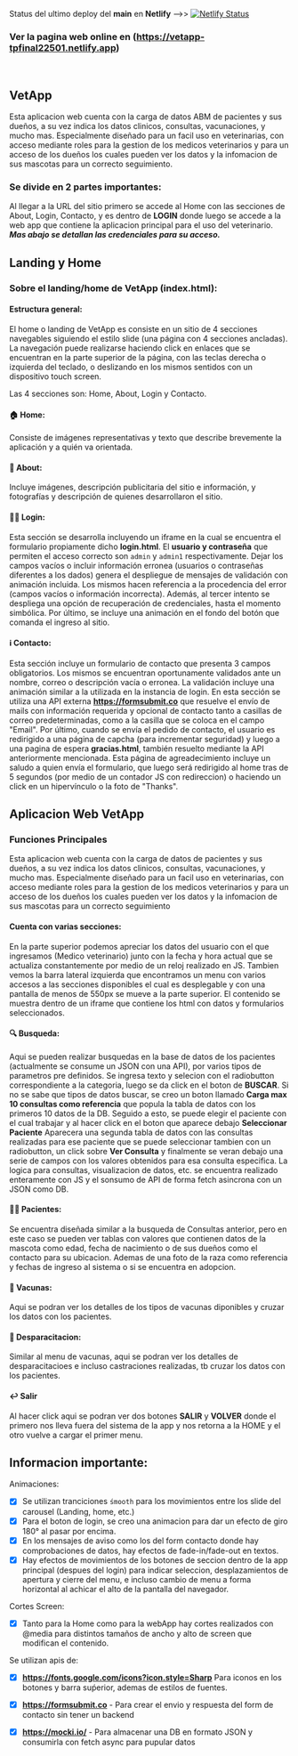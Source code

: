Status del ultimo deploy del **main** en **Netlify** -->> [![Netlify Status](https://api.netlify.com/api/v1/badges/f4e2fd1e-f7e5-495f-bf54-18ea47aeca0a/deploy-status)](https://app.netlify.com/sites/vetapp-tpfinal22501/deploys)
### Ver la pagina web online en (https://vetapp-tpfinal22501.netlify.app)
<br>

<h2>VetApp</h2>

Esta aplicacion web cuenta con la carga de datos ABM de pacientes y sus dueños, a su vez indica los datos clinicos, consultas, vacunaciones, y mucho mas.
Especialmente diseñado para un facil uso en veterinarias, con acceso mediante roles para la gestion de los medicos veterinarios y para un acceso de los dueños los cuales pueden ver los datos y la infomacion de sus mascotas para un correcto seguimiento.

### Se divide en 2 partes importantes:

Al llegar a la URL del sitio primero se accede al Home con las secciones de About, Login, Contacto, y es dentro de **LOGIN** donde luego se accede a la web app que contiene la aplicacion principal para el uso del veterinario.
***Mas abajo se detallan las credenciales para su acceso.***

## Landing y Home

<h3>Sobre el landing/home de VetApp (index.html):</h3>

<h4>Estructura general:</h4>

El home o landing de VetApp es consiste en un sitio de 4 secciones navegables siguiendo el estilo slide (una página con 4 secciones ancladas).
La navegación puede realizarse haciendo click en enlaces que se encuentran en la parte superior de la página, con las teclas derecha o izquierda del teclado,
o deslizando en los mismos sentidos con un dispositivo touch screen.

Las 4 secciones son: Home, About, Login y Contacto.

<h4>🏠 Home:</h4> 

Consiste de imágenes representativas y texto que describe brevemente la aplicación y a quién va orientada.

<h4> 🧔 About:</h4>

Incluye imágenes, descripción publicitaria del sitio e información, y fotografías y descripción de quienes desarrollaron el sitio.

<h4> 🧑‍💻 Login:</h4>

Esta sección se desarrolla incluyendo un iframe en la cual se encuentra el formulario propiamente dicho **login.html**. 
El **usuario y contraseña** que permiten el acceso correcto son ```admin``` y ```admin1``` respectivamente. 
Dejar los campos vacíos o incluir información erronea (usuarios o contraseñas diferentes a los dados) genera el despliegue de mensajes de validación con animación incluida. Los mismos hacen referencia a la procedencia del error (campos vacíos o información incorrecta).
Además, al tercer intento se despliega una opción de recuperación de credenciales, hasta el momento simbólica. Por último, se incluye una animación en el fondo del
botón que comanda el ingreso al sitio.

<h4> ℹ️ Contacto:</h4>

Esta sección incluye un formulario de contacto que presenta 3 campos obligatorios. Los mismos se encuentran oportunamente validados ante un nombre, correo o descripción
vacía o erronea. La validación incluye una animación similar a la utilizada en la instancia de login.
En esta sección se utiliza una API externa **https://formsubmit.co** que resuelve el envío de mails con información requerida y opcional de contacto tanto a casillas
de correo predeterminadas, como a la casilla que se coloca en el campo "Email".
Por último, cuando se envía el pedido de contacto, el usuario es redirigido a una página de capcha (para incrementar seguridad) y luego a una pagina de espera **gracias.html**, también resuelto mediante la API anteriormente mencionada. 
Esta página de agreadecimiento incluye un saludo a quien envía el formulario, que luego será redirigido al home tras de 5 segundos (por medio de un contador JS con redireccion) o haciendo un click en un hipervínculo o la foto de "Thanks".

## Aplicacion Web VetApp

<h3>Funciones Principales</h3>

Esta aplicacion web cuenta con la carga de datos de pacientes y sus dueños, a su vez indica los datos clinicos, consultas, vacunaciones, y mucho mas.
Especialmente diseñado para un facil uso en veterinarias, con acceso mediante roles para la gestion de los medicos veterinarios y para un acceso de los dueños los cuales pueden ver los datos y la infomacion de sus mascotas para un correcto seguimiento

<h4>Cuenta con varias secciones:</h4>

En la parte superior podemos apreciar los datos del usuario con el que ingresamos (Medico veterinario) junto con la fecha y hora actual que se actualiza constantemente por medio de un reloj realizado en JS.
Tambien vemos la barra lateral izquierda que encontramos un menu con varios accesos a las secciones disponibles el cual es desplegable y con una pantalla de menos de 550px se mueve a la parte superior.
El contenido se muestra dentro de un iframe que contiene los html con datos y formularios seleccionados.

<h4> 🔍 Busqueda:</h4>

Aqui se pueden realizar busquedas en la base de datos de los pacientes (actualmente se consume un JSON con una API), por varios tipos de parametros pre definidos. Se ingresa texto y selecion con el radiobutton correspondiente a la categoria, luego se da click en el boton de **BUSCAR**.
Si no se sabe que tipos de datos buscar, se creo un boton llamado **Carga max 10 consultas como referencia** que popula la tabla de datos con los primeros 10 datos de la DB. Seguido a esto, se puede elegir el paciente con el cual trabajar y al hacer click en el boton que aparece debajo **Seleccionar Paciente**
Aparecera una segunda tabla de datos con las consultas realizadas para ese paciente que se puede seleccionar tambien con un radiobutton, un click sobre **Ver Consulta** y finalmente se veran debajo una serie de campos con los valores obtenidos para esa consulta especifica.
La logica para consultas, visualizacion de datos, etc. se encuentra realizado enteramente con JS y el sonsumo de API de forma fetch asincrona con un JSON como DB.  

<h4> 🐶🐱 Pacientes:</h4>

Se encuentra diseñada similar a la busqueda de Consultas anterior, pero en este caso se pueden ver tablas con valores que contienen datos de la mascota como edad, fecha de nacimiento o de sus dueños como el contacto para su ubicacion. Ademas de una foto de la raza como referencia y fechas de ingreso al sistema o si se encuentra en adopcion.

<h4> 💉 Vacunas:</h4>

Aqui se podran ver los detalles de los tipos de vacunas diponibles y cruzar los datos con los pacientes. 

<h4> 🐛 Desparacitacion:</h4>

Similar al menu de vacunas, aqui se podran ver los detalles de desparacitacioes e incluso castraciones realizadas, tb cruzar los datos con los pacientes.

<h4> ↩️ Salir</h4>

Al hacer click aqui se podran ver dos botones **SALIR** y **VOLVER** donde el primero nos lleva fuera del sistema de la app y nos retorna a la HOME y el otro vuelve a cargar el primer menu. 


## Informacion importante:
Animaciones:
  - [x] Se utilizan tranciciones ```śmooth``` para los movimientos entre los slide del carousel (Landing, home, etc.) 
  - [x] Para el boton de login, se creo una animacion para dar un efecto de giro 180° al pasar por encima.
  - [x] En los mensajes de aviso como los del form contacto donde hay comprobaciones de datos, hay efectos de fade-in/fade-out en textos.
  - [x] Hay efectos de movimientos de los botones de seccion dentro de la app principal (despues del login) para indicar seleccion, desplazamientos de apertura y cierre del menu, e incluso cambio de menu a forma horizontal al achicar el alto de la pantalla del navegador.

Cortes Screen:
  - [x] Tanto para la Home como para la webApp hay cortes realizados con @media para distintos tamaños de ancho y alto de screen que modifican el contenido.

Se utilizan apis de:
  - [x] **https://fonts.google.com/icons?icon.style=Sharp** Para iconos en los botones y barra suṕerior, ademas de estilos de fuentes.
  - [x] **https://formsubmit.co** - Para crear el envio y respuesta del form de contacto sin tener un backend
  - [X] **https://mocki.io/** - Para almacenar una DB en formato JSON y consumirla con fetch async para pupular datos 

